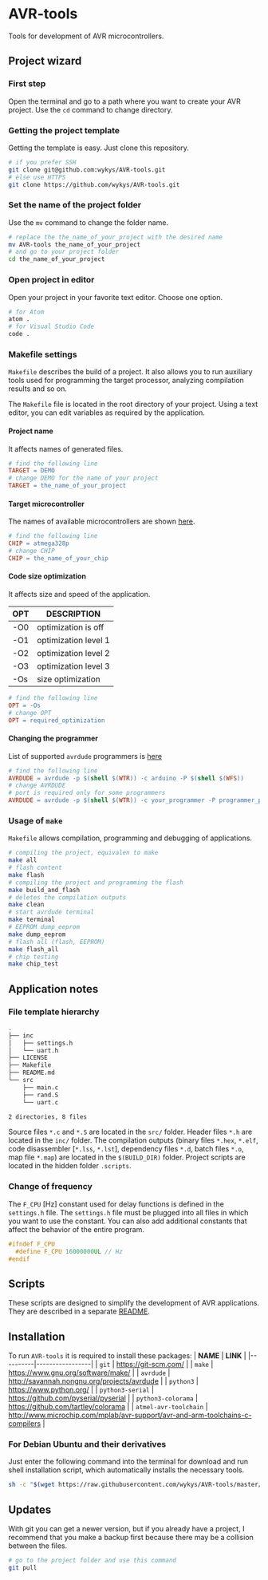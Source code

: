 # AVR-tools
Tools for development of AVR microcontrollers.

## Project wizard
### First step
Open the terminal and go to a path where you want to create your AVR project. Use the `cd` command to change directory.

### Getting the project template
Getting the template is easy. Just clone this repository.
```bash
# if you prefer SSH
git clone git@github.com:wykys/AVR-tools.git
# else use HTTPS
git clone https://github.com/wykys/AVR-tools.git
```

### Set the name of the project folder
Use the `mv` command to change the folder name.
```bash
# replace the the_name_of_your_project with the desired name
mv AVR-tools the_name_of_your_project
# and go to your project folder
cd the_name_of_your_project
```

### Open project in editor
Open your project in your favorite text editor. Choose one option.
```bash
# for Atom
atom .
# for Visual Studio Code
code .
```

### Makefile settings
`Makefile` describes the build of a project. It also allows you to run auxiliary tools used for programming the target processor, analyzing compilation results and so on.

The `Makefile` file is located in the root directory of your project. Using a text editor, you can edit variables as required by the application.

#### Project name
It affects names of generated files.
```makefile
# find the following line
TARGET = DEMO
# change DEMO for the name of your project
TARGET = the_name_of_your_project
```

#### Target microcontroller
The names of available microcontrollers are shown [here](https://gcc.gnu.org/onlinedocs/gcc/AVR-Options.html).
```makefile
# find the following line
CHIP = atmega328p
# change CHIP
CHIP = the_name_of_your_chip
```

#### Code size optimization
It affects size and speed of the application.

| __OPT__ |  __DESCRIPTION__  |
|---------|-------------------|
| -O0 | optimization is off   |
| -O1 | optimization level 1  |
| -O2 | optimization level 2  |
| -O3 | optimization level 3  |
| -Os | size optimization     |

```makefile
# find the following line
OPT = -Os
# change OPT
OPT = required_optimization
```

#### Changing the programmer
List of supported `avrdude` programmers is [here](https://www.nongnu.org/avrdude/user-manual/avrdude_4.html)
```makefile
# find the following line
AVRDUDE = avrdude -p $(shell $(WTR)) -c arduino -P $(shell $(WFS))
# change AVRDUDE
# port is required only for some programmers
AVRDUDE = avrdude -p $(shell $(WTR)) -c your_programmer -P programmer_port
```

### Usage of `make`
`Makefile` allows compilation, programming and debugging of applications.
```bash
# compiling the project, equivalen to make
make all
# flash content
make flash
# compiling the project and programming the flash
make build_and_flash
# deletes the compilation outputs
make clean
# start avrdude terminal
make terminal
# EEPROM dump_eeprom
make dump_eeprom
# flash all (flash, EEPROM)
make flash_all
# chip testing
make chip_test
```

## Application notes
### File template hierarchy
```bash
.
├── inc
│   ├── settings.h
│   └── uart.h
├── LICENSE
├── Makefile
├── README.md
└── src
    ├── main.c
    ├── rand.S
    └── uart.c

2 directories, 8 files
```
Source files `*.c` and `*.S` are located in the `src/` folder. Header files `*.h` are located in the `inc/` folder. The compilation outputs (binary files `*.hex`, `*.elf`, code disassembler [`*.lss`, `*.lst`], dependency files `*.d`, batch files `*.o`, map file `*.map`) are located in the `$(BUILD_DIR)` folder. Project scripts are located in the hidden folder `.scripts`.


### Change of frequency
The `F_CPU` [Hz] constant used for delay functions is defined in the `settings.h` file. The `settings.h` file must be plugged into all files in which you want to use the constant. You can also add additional constants that affect the behavior of the entire program.

```C
#ifndef F_CPU
  #define F_CPU 16000000UL // Hz
#endif
```

## Scripts
These scripts are designed to simplify the development of AVR applications. They are described in a separate [README](https://github.com/wykys/AVR-tools/tree/master/.scripts).

## Installation
To run `AVR-tools` it is required to install these packages:
| __NAME__ | __LINK__ |
|----------|-----------------|
| `git` | https://git-scm.com/ |
| `make` | https://www.gnu.org/software/make/ |
| `avrdude` | http://savannah.nongnu.org/projects/avrdude |
| `python3` | https://www.python.org/ |
| `python3-serial` | https://github.com/pyserial/pyserial |
| `python3-colorama` | https://github.com/tartley/colorama |
| `atmel-avr-toolchain` | http://www.microchip.com/mplab/avr-support/avr-and-arm-toolchains-c-compilers |

### For Debian Ubuntu and their derivatives
Just enter the following command into the terminal for download and run shell installation script, which automatically installs the necessary tools.
```bash
sh -c "$(wget https://raw.githubusercontent.com/wykys/AVR-tools/master/.scripts/install.sh -O -)"
```

## Updates
With git you can get a newer version, but if you already have a project, I recommend that you make a backup first because there may be a collision between the files.

```bash
# go to the project folder and use this command
git pull
```
